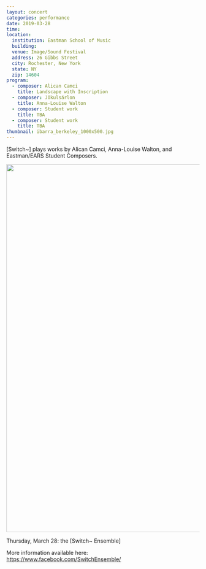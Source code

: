 ```yaml
---
layout: concert
categories: performance
date: 2019-03-28
time: 
location:
  institution: Eastman School of Music
  building:
  venue: Image/Sound Festival
  address: 26 Gibbs Street
  city: Rochester, New York
  state: NY
  zip: 14604
program:
  - composer: Alican Camci
    title: Landscape with Inscription
  - composer: Jökulsárlon
    title: Anna-Louise Walton
  - composer: Student work
    title: TBA
  - composer: Student work
    title: TBA
thumbnail: ibarra_berkeley_1000x500.jpg
---
```


[Switch~] plays works by Alican Camci, Anna-Louise Walton, and Eastman/EARS Student Composers.

<img src="http://switchensemble.github.io/assets/images/arete-poster-1242x1920.jpg" height="960" width="621">

Thursday, March 28:
the [Switch~ Ensemble]

More information available here: <a href="https://www.facebook.com/SwitchEnsemble/" target="blank">https://www.facebook.com/SwitchEnsemble/</a>
